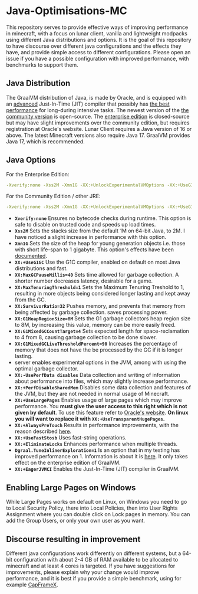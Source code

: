 # Java-Optimisations-MC
This repository serves to provide effective ways of improving performance in minecraft, with a focus on lunar client, vanilla and lightweight modpacks using different Java distributions and options.
It is the goal of this repository to have discourse over different java configurations and the effects they have, and provide simple access to different configurations.
Please open an issue if you have a possible configuration with improved performance, with benchmarks to support them.

## Java Distribution
The GraalVM distribution of Java, is made by Oracle, and is equipped with an [advanced](https://www.oracle.com/java/graalvm/) Just-In-Time (JIT) compiler that possibly has [the best performance](https://renaissance.dev/) for long-during intensive tasks. The newest version of the [the community version](https://github.com/graalvm/graalvm-ce-builds/releases/tag/vm-22.0.0.2) is open-source. The [enterprise edition](https://www.oracle.com/downloads/graalvm-downloads.html#license-lightbox) is closed-source but may have slight improvements over the community edition, but requires registration at Oracle's website. Lunar Client requires a Java version of 16 or above. The latest Minecraft versions also require Java 17. GraalVM provides Java 17, which is recommended.

## Java Options
For the Enterprise Edition:
```yml
-Xverify:none -Xss2M -Xmn1G -XX:+UnlockExperimentalVMOptions -XX:+UseG1GC -XX:MaxGCPauseMillis=40 -XX:+AlwaysActAsServerClassMachine -XX:MaxTenuringThreshold=1 -XX:SurvivorRatio=32 -XX:G1HeapRegionSize=8M -XX:G1MixedGCCountTarget=4 -XX:G1MixedGCLiveThresholdPercent=90 -XX:-UsePerfData -XX:+PerfDisableSharedMem -XX:+UseLargePages -XX:+AlwaysPreTouch -XX:+UseFastStosb -XX:+EliminateLocks -Dgraal.TuneInlinerExploration=1 -XX:+EagerJVMCI

```
For the Community Edition / other JRE:
```yml
-Xverify:none -Xss2M -Xmn1G -XX:+UnlockExperimentalVMOptions -XX:+UseG1GC -XX:MaxGCPauseMillis=40 -XX:+AlwaysActAsServerClassMachine -XX:MaxTenuringThreshold=1 -XX:SurvivorRatio=32 -XX:G1HeapRegionSize=8M -XX:G1MixedGCCountTarget=4 -XX:G1MixedGCLiveThresholdPercent=90 -XX:-UsePerfData -XX:+PerfDisableSharedMem -XX:+UseLargePages -XX:+AlwaysPreTouch -XX:+UseFastStosb -XX:+EliminateLocks -XX:+EnableJVMCIProduct -XX:+EnableJVMCI -XX:+UseJVMCICompiler -XX:+EagerJVMCI

```
* **`Xverify:none`** Ensures no bytecode checks during runtime. This option is safe to disable on trusted code and speeds up load times.
* **`Xss2M`** Sets the stacks size from the default 1M on 64-bit Java, to 2M. I have noticed a slight increase in performance with this option.
* **`Xmn1G`** Sets the size of the heap for young generation objects i.e. those with short life-span to 1 gigabyte. This option's effects have been [documented](https://hypixel.net/threads/getting-better-fps-stablity-by-using-another-jre-with-lunar-client.4518890/).
* **`XX:+UseG1GC`** Use the G1C compiler, enabled on default on most Java distributions and fast.
* **`XX:MaxGCPauseMillis=40`** Sets time allowed for garbage collection. A shorter number decreases latency, desirable for a game.
* **`XX:MaxTenuringThreshold=1`** Sets the Maximum Tenuring Treshold to 1, resulting in more objects being considered longer lasting and kept away from the GC.
* **`XX:SurvivorRatio=32`** Pushes memory, and prevents that memory from being affected by garbage collection. saves processing power.
* **`XX:G1HeapRegionSize=8M`** Sets the G1 garbage collectors heap region size to 8M, by increasing this value, memory can be more easily freed.
* **`XX:G1MixedGCCountTarget=4`** Sets expected length for space-reclamation to 4 from 8, causing garbage collection to be done slower.
* **`XX:G1MixedGCLiveThresholdPercent=90`** Increases the percentage of memory that does not have the be processed by the GC if it is longer lasting.
* server enables experimental options in the JVM, among with using the optimal garbage collector.
* **`XX:-UsePerfData disables`** Data collection and writing of information about performance into files, which may slightly increase performance.
* **`XX:+PerfDisableSharedMem`** Disables some data collection and features of the JVM, but they are not needed in normal usage of Minecraft.
* **`XX:+UseLargePages`** Enables usage of large pages which may improve performance. You **must give the user access to this right which is not given by default**. To use this feature refer to [Oracle's website](https://www.oracle.com/java/technologies/javase/largememory-pages.html). **On linux you will want to replace it with `XX:+UseTransparentHugePages`.**
* **`XX:+AlwaysPreTouch`** Results in performance improvements, with the reason described [here](https://access.redhat.com/solutions/2685771).
* **`XX:+UseFastStosb`** Uses fast-string operations.
* **`XX:+EliminateLocks`** Enhances performance when multiple threads.
* **`Dgraal.TuneInlinerExploration=1`** Is an option that in my testing has improved performance on 1. Information is about it is [here](https://www.graalvm.org/22.0/reference-manual/java/options/). It only takes effect on the enterprise edition of GraalVM.
* **`XX:+EagerJVMCI`** Enables the Just-In-Time (JIT) compiler in GraalVM.

## Enabling Large Pages on Windows
While Large Pages works on default on Linux, on Windows you need to go to Local Security Policy, there into Local Policies, then into User Rights Assignment where you can double click on Lock pages in memory. You can add the Group Users, or only your own user as you want.

## Discourse resulting in improvement
Different java configurations work differently on different systems, but a 64-bit configuration with about 2-4 GB of RAM available to be allocated to minecraft and at least 4 cores is targeted. If you have suggestions for improvements, please explain why your change would improve performance, and it is best if you provide a simple benchmark, using for example [CapFrameX](https://github.com/CXWorld/CapFrameX).
